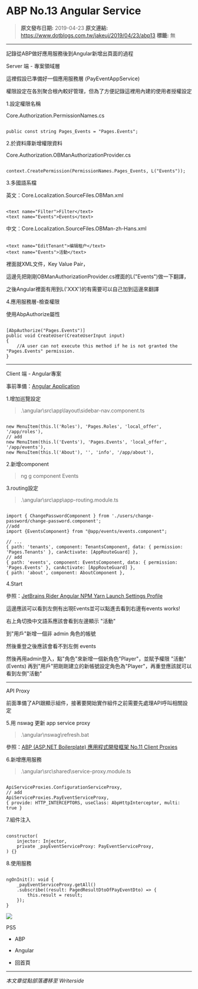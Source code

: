 # ABP No.13 Angular Service

> **原文發布日期:** 2019-04-23
> **原文連結:** https://www.dotblogs.com.tw/jakeuj/2019/04/23/abp13
> **標籤:** 無

---

記錄從ABP做好應用服務後到Angular新增出頁面的過程

Server 端 - 專案領域層

這裡假設已準備好一個應用服務層 (PayEventAppService)

權限設定在各別聚合根內較好管理，但為了方便記錄這裡用內建的使用者授權設定

1.設定權限名稱

Core.Authorization.PermissionNames.cs

```

public const string Pages_Events = "Pages.Events";
```

2.於資料庫新增權限資料

Core.Authorization.OBManAuthorizationProvider.cs

```

context.CreatePermission(PermissionNames.Pages_Events, L("Events"));
```

3.多國語系檔

英文：Core.Localization.SourceFiles.OBMan.xml

```

<text name="Filter">Filter</text>
<text name="Events">Events</text>
```

中文：Core.Localization.SourceFiles.OBMan-zh-Hans.xml

```

<text name="EditTenant">编辑租户</text>
<text name="Events">活動</text>
```

裡面就XML文件，Key Value Pair，

這邊先把剛剛OBManAuthorizationProvider.cs裡面的L("Events")做一下翻譯，

之後Angular裡面有用到L('XXX')的有需要可以自己加到這邊來翻譯

4.應用服務層-檢查權限

使用AbpAuthorize屬性

```

[AbpAuthorize("Pages.Events")]
public void CreateUser(CreateUserInput input)
{
    //A user can not execute this method if he is not granted the "Pages.Events" permission.
}
```

---

Client 端 - Angular專案

事前準備：[Angular Application](https://dotblogs.com.tw/jakeuj/2018/12/26/angularapplication)

1.增加巡覽設定

>.\angular\src\app\layout\sidebar-nav.component.ts

```

new MenuItem(this.l('Roles'), 'Pages.Roles', 'local_offer', '/app/roles'),
// add
new MenuItem(this.l('Events'), 'Pages.Events', 'local_offer', '/app/events'),
new MenuItem(this.l('About'), '', 'info', '/app/about'),
```

2.新增component

>ng g component Events

3.routing設定

>.\angular\src\app\app-routing.module.ts

```

import { ChangePasswordComponent } from './users/change-password/change-password.component';
//add
import {EventsComponent} from "@app/events/events.component";

// ...
{ path: 'tenants', component: TenantsComponent, data: { permission: 'Pages.Tenants' }, canActivate: [AppRouteGuard] },
// add
{ path: 'events', component: EventsComponent, data: { permission: 'Pages.Events' }, canActivate: [AppRouteGuard] },
{ path: 'about', component: AboutComponent },
```

4.Start

參照：[JetBrains Rider Angular NPM Yarn Launch Settings Profile](https://dotblogs.com.tw/jakeuj/2019/03/26/riderangularlaunch)

這邊應該可以看到左側有出現Events並可以點進去看到右邊有events works!

右上角切換中文語系應該會看到左邊顯示 "活動"

到"用戶"新增一個非 admin 角色的帳號

然後重登之後應該會看不到左側 events

然後再用admin登入，點"角色"來新增一個新角色"Player"，並賦予權限 "活動"(Events)
再到"用戶"把剛剛建立的新帳號設定角色為"Player"，再重登應該就可以看到左側"活動"

---

API Proxy

前面準備了API跟顯示組件，接著要開始實作組件之前需要先處理API呼叫相關設定

5.用 nswag 更新 app service proxy

>.\angular\nswag\refresh.bat

參照：[ABP (ASP.NET Boilerplate) 應用程式開發框架 No.11 Client Proxies](https://dotblogs.com.tw/jakeuj/2019/01/18/abp11)

6.新增應用服務

>.\angular\src\shared\service-proxy.module.ts

```

ApiServiceProxies.ConfigurationServiceProxy,
// add
ApiServiceProxies.PayEventServiceProxy,
{ provide: HTTP_INTERCEPTORS, useClass: AbpHttpInterceptor, multi: true }
```

7.組件注入

```

constructor(
    injector: Injector,
    private _payEventServiceProxy: PayEventServiceProxy,
) {}
```

8.使用服務

```

ngOnInit(): void {
    _payEventServiceProxy.getAll()
    .subscribe((result: PagedResultDtoOfPayEventDto) => {
        this.result = result;
    });
}
```

![](https://card.psnprofiles.com/1/jakeuj.png)

PS5

* ABP
* Angular

* 回首頁

---

*本文章從點部落遷移至 Writerside*
